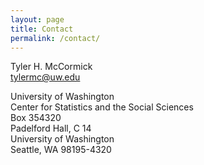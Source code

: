 ```yaml
---
layout: page
title: Contact
permalink: /contact/
---
```


Tyler H. McCormick<br>
tylermc@uw.edu

University of Washington<br>
Center for Statistics and the Social Sciences<br>
Box 354320<br>
Padelford Hall, C 14<br>
University of Washington<br>
Seattle, WA 98195-4320

